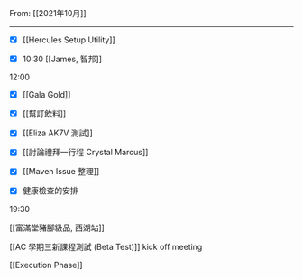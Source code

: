 From: [[2021年10月]]

---

- [x] [[Hercules Setup Utility]]

- [x] 10:30 [[James, 智邦]]

12:00 

- [x] [[Gala Gold]]

- [x] [[幫訂飲料]]

- [x] [[Eliza AK7V 測試]]

- [x] [[討論禮拜一行程 Crystal Marcus]]

- [x] [[Maven Issue 整理]]

- [x] 健康檢查的安排

19:30 

[[富滿堂豬腳級品, 西湖站]]

[[AC 學期三新課程測試 (Beta Test)]] kick off meeting

[[Execution Phase]]

